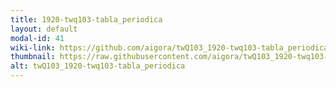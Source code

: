 ```yaml
---
title: 1920-twq103-tabla_periodica
layout: default
modal-id: 41
wiki-link: https://github.com/aigora/twQ103_1920-twq103-tabla_periodica/wiki
thumbnail: https://raw.githubusercontent.com/aigora/twQ103_1920-twq103-tabla_periodica/master/logo.png
alt: twQ103_1920-twq103-tabla_periodica
---
```

